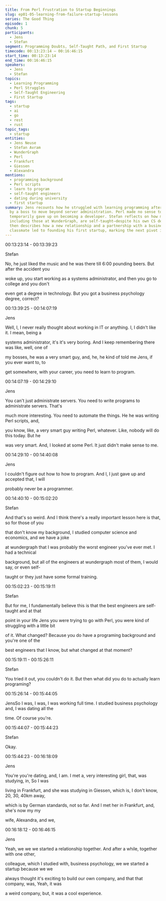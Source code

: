 ```yaml
---
title: From Perl Frustration to Startup Beginnings
slug: ep01-05-learning-from-failure-startup-lessons
series: The Good Thing
episode: 1
chunk: 5
participants:
  - Jens
  - Stefan
segment: Programming Doubts, Self-Taught Path, and First Startup
timecode: 00:13:23:14 – 00:16:46:15
start_time: 00:13:23:14
end_time: 00:16:46:15
speakers:
  - Jens
  - Stefan
topics:
  - Learning Programming
  - Perl Struggles
  - Self-Taught Engineering
  - First Startup
tags:
  - startup
  - ai
  - go
  - rest
  - rust
topic_tags:
  - startup
entities:
  - Jens Neuse
  - Stefan Avram
  - WunderGraph
  - Perl
  - Frankfurt
  - Giessen
  - Alexandra
mentions:
  - programming background
  - Perl scripts
  - learn to program
  - self-taught engineers
  - dating during university
  - first startup
summary: Jens recounts how he struggled with learning programming after being encouraged
  by a boss to move beyond server administration. Perl made no sense to him, and he
  temporarily gave up on becoming a developer. Stefan reflects on how many great engineers,
  including those at WunderGraph, are self-taught—despite his own CS degree. Jens
  then describes how a new relationship and a partnership with a business psychology
  classmate led to founding his first startup, marking the next pivot in his journey.
---
```



00:13:23:14 - 00:13:39:23

Stefan

No, he just liked the music and he was there till 6:00 pounding beers. But after the accident you

woke up, you start working as a systems administrator, and then you go to college and you don't

even get a degree in technology. But you got a business psychology degree, correct?

00:13:39:25 - 00:14:07:19

Jens

Well, I, I never really thought about working in IT or anything. I, I didn't like it. I mean, being a

systems administrator, it's it's very boring. And I keep remembering there was like, well, one of

my bosses, he was a very smart guy, and, he, he kind of told me Jens, if you ever want to, to

get somewhere, with your career, you need to learn to program.

00:14:07:19 - 00:14:29:10

Jens

You can't just administrate servers. You need to write programs to administrate servers. That's

much more interesting. You need to automate the things. He he was writing Perl scripts, and,

you know, like, a very smart guy writing Perl, whatever. Like, nobody will do this today. But he

was very smart. And, I looked at some Perl. It just didn't make sense to me.

00:14:29:10 - 00:14:40:08

Jens

I couldn't figure out how to how to program. And I, I just gave up and accepted that, I will

probably never be a programmer.

00:14:40:10 - 00:15:02:20

Stefan

And that's so weird. And I think there's a really important lesson here is that, so for those of you

that don't know my background, I studied computer science and economics, and we have a joke

at wundergraph that I was probably the worst engineer you've ever met. I had a technical

background, but all of the engineers at wundergraph most of them, I would say, or even self-

taught or they just have some formal training.

00:15:02:23 - 00:15:19:11

Stefan

But for me, I fundamentally believe this is that the best engineers are self-taught and at that

point in your life Jens you were trying to go with Perl, you were kind of struggling with a little bit

of it. What changed? Because you do have a programing background and you're one of the

best engineers that I know, but what changed at that moment?

00:15:19:11 - 00:15:26:11

Stefan

You tried it out, you couldn't do it. But then what did you do to actually learn programing?

00:15:26:14 - 00:15:44:05

JensSo I was, I was, I was working full time. I studied business psychology and, I was dating all the

time. Of course you're.

00:15:44:07 - 00:15:44:23

Stefan

Okay.

00:15:44:23 - 00:16:18:09

Jens

You're you're dating, and, I am. I met a, very interesting girl, that, was studying, in, So I was

living in Frankfurt, and she was studying in Giessen, which is, I don't know, 20, 30, 40km away,

which is by German standards, not so far. And I met her in Frankfurt, and, she's now my my

wife, Alexandra, and we,

00:16:18:12 - 00:16:46:15

Jens

Yeah, we we we started a relationship together. And after a while, together with one other,

colleague, which I studied with, business psychology, we we started a startup because we we

always thought it's exciting to build our own company, and that that company, was, Yeah, it was

a weird company, but, it was a cool experience.